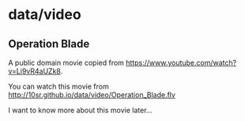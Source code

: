 data/video
==========


Operation Blade
---------------

A public domain movie copied from <https://www.youtube.com/watch?v=Li9vR4aUZk8>.

You can watch this movie from <http://10sr.github.io/data/video/Operation_Blade.flv>

I want to know more about this movie later...
